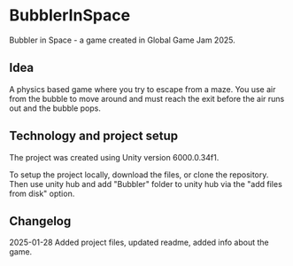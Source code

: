 # BubblerInSpace
Bubbler in Space - a game created in Global Game Jam 2025.

## Idea
A physics based game where you try to escape from a maze. You use air from the bubble to move around and must reach the exit before the air runs out and the bubble pops.

## Technology and project setup
The project was created using Unity version 6000.0.34f1. 

To setup the project locally, download the files, or clone the repository. Then use unity hub and add "Bubbler" folder to unity hub via the "add files from disk" option. 
## Changelog
2025-01-28
Added project files, updated readme, added info about the game.
